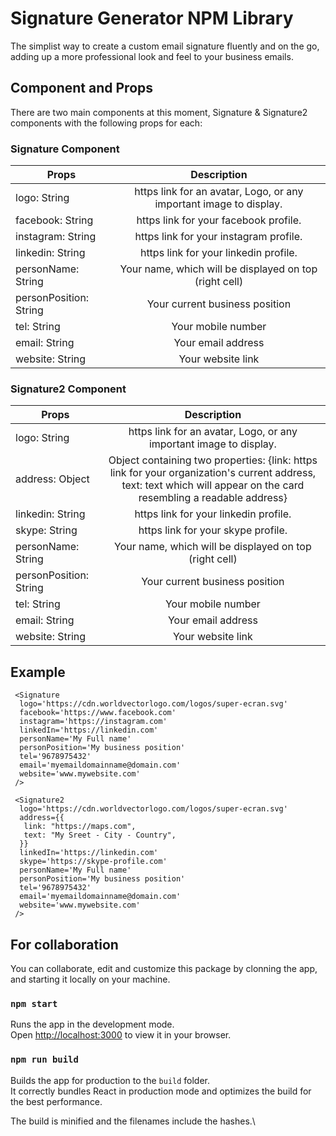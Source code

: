# Signature Generator NPM Library

The simplist way to create a custom email signature fluently and on the go, adding up a more professional look and feel to your business emails.

## Component and Props

There are two main components at this moment, Signature & Signature2 components with the following props for each:

### Signature Component

| Props                  |                            Description                             |
| ---------------------- | :----------------------------------------------------------------: |
| logo: String           | https link for an avatar, Logo, or any important image to display. |
| facebook: String       |               https link for your facebook profile.                |
| instagram: String      |               https link for your instagram profile.               |
| linkedin: String       |               https link for your linkedin profile.                |
| personName: String     |       Your name, which will be displayed on top (right cell)       |
| personPosition: String |                   Your current business position                   |
| tel: String            |                         Your mobile number                         |
| email: String          |                         Your email address                         |
| website: String        |                         Your website link                          |

### Signature2 Component

| Props                  |                                                                             Description                                                                              |
| ---------------------- | :------------------------------------------------------------------------------------------------------------------------------------------------------------------: |
| logo: String           |                                                  https link for an avatar, Logo, or any important image to display.                                                  |
| address: Object        | Object containing two properties: {link: https link for your organization's current address, text: text which will appear on the card resembling a readable address} |
| linkedin: String       |                                                                https link for your linkedin profile.                                                                 |
| skype: String          |                                                                  https link for your skype profile.                                                                  |
| personName: String     |                                                        Your name, which will be displayed on top (right cell)                                                        |
| personPosition: String |                                                                    Your current business position                                                                    |
| tel: String            |                                                                          Your mobile number                                                                          |
| email: String          |                                                                          Your email address                                                                          |
| website: String        |                                                                          Your website link                                                                           |

## Example

```
 <Signature
  logo='https://cdn.worldvectorlogo.com/logos/super-ecran.svg'
  facebook='https://www.facebook.com'
  instagram='https://instagram.com'
  linkedIn='https://linkedin.com'
  personName='My Full name'
  personPosition='My business position'
  tel='9678975432'
  email='myemaildomainname@domain.com'
  website='www.mywebsite.com'
 />

 <Signature2
  logo='https://cdn.worldvectorlogo.com/logos/super-ecran.svg'
  address={{
   link: "https://maps.com",
   text: "My Sreet - City - Country",
  }}
  linkedIn='https://linkedin.com'
  skype='https://skype-profile.com'
  personName='My Full name'
  personPosition='My business position'
  tel='9678975432'
  email='myemaildomainname@domain.com'
  website='www.mywebsite.com'
 />
```

## For collaboration

You can collaborate, edit and customize this package by clonning the app, and starting it locally on your machine.

### `npm start`

Runs the app in the development mode.\
Open [http://localhost:3000](http://localhost:3000) to view it in your browser.

### `npm run build`

Builds the app for production to the `build` folder.\
It correctly bundles React in production mode and optimizes the build for the best performance.

The build is minified and the filenames include the hashes.\
